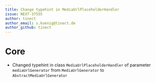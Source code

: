 ```yaml
---
title: Change typehint in MediaUrlPlaceholderHandler
issue: NEXT-37555
author: tinect
author_email: s.koenig@tinect.de
author_github: tinect
---
```


# Core
* Changed typehint in class `MediaUrlPlaceholderHandler` of parameter `mediaUrlGenerator` from `MediaUrlGenerator` to `AbstractMediaUrlGenerator`
